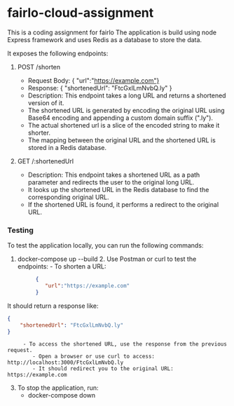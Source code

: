 # fairlo-cloud-assignment

This is a coding assignment for fairlo
The application is build using node Express framework and uses Redis as a database to store the data.

It exposes the following endpoints:

1. POST /shorten
    - Request Body: { "url":"https://example.com"}
    - Response: { "shortenedUrl": "FtcGxlLmNvbQ.ly" }
    - Description: This endpoint takes a long URL and returns a shortened version of it.
    - The shortened URL is generated by encoding the original URL using Base64 encoding and appending a custom domain
      suffix (".ly").
    - The actual shortened url is a slice of the encoded string to make it shorter.
    - The mapping between the original URL and the shortened URL is stored in a Redis database.

2. GET /:shortenedUrl
    - Description: This endpoint takes a shortened URL as a path parameter and redirects the user to the original long
      URL.
    - It looks up the shortened URL in the Redis database to find the corresponding original URL.
    - If the shortened URL is found, it performs a redirect to the original URL.

### Testing

To test the application locally, you can run the following commands:

1. docker-compose up --build
   2. Use Postman or curl to test the endpoints:
       - To shorten a URL:
```JSON
         {
            "url":"https://example.com"
         }
```
It should return a response like:
```JSON
{
    "shortenedUrl": "FtcGxlLmNvbQ.ly"
}
```
         - To access the shortened URL, use the response from the previous request.
            - Open a browser or use curl to access: http://localhost:3000/FtcGxlLmNvbQ.ly
            - It should redirect you to the original URL: https://example.com
3. To stop the application, run:
    - docker-compose down
